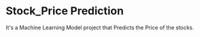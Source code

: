 # Stock_Price Prediction
It's a Machine Learning Model project that Predicts the Price of the stocks.
